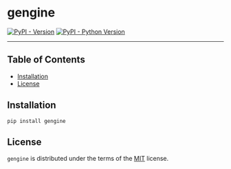 # gengine

[![PyPI - Version](https://img.shields.io/pypi/v/gengine.svg)](https://pypi.org/project/gengine)
[![PyPI - Python Version](https://img.shields.io/pypi/pyversions/gengine.svg)](https://pypi.org/project/gengine)

-----

## Table of Contents

- [Installation](#installation)
- [License](#license)

## Installation

```console
pip install gengine
```

## License

`gengine` is distributed under the terms of the [MIT](https://spdx.org/licenses/MIT.html) license.
